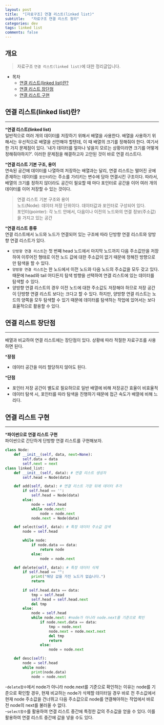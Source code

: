 ```yaml
---
layout: post
title:  "[자료구조] 연결 리스트(linked list)"
subtitle:   "자료구조 연결 리스트 정리"
categories: dev
tags: linked list
comments: false
---
```


## 개요
> 자료구조 `연결 리스트(linked list)`에 대한 정리글입니다.

- 목차
	- [연결 리스트(linked list)란?](#연결-리스트(linked-list)란?) 
    - [연결 리스트 장단점](#연결-리스트-장단점)
    - [연결 리스트 구현](#연결-리스트-구현)

## 연결 리스트(linked list)란?
---

*__연결 리스트(linked list)__  
일반적으로 여러 개의 데이터를 저장하기 위해서 배열을 사용한다. 배열을 사용하기 위해서는 우선적으로 배열을 선언해야 할텐데, 이 때 배열의 크기를 정해줘야 한다. 여기서 한 가지 문제점이 있다. '내가 데이터를 얼마나 넣을지 모르는 상황이라면 크기를 어떻게 정해줘야하지?'. 이러한 문제점을 해결하고자 고안된 것이 바로 연결 리스트다.

*__연결 리스트 기본 구조, 용어__  
연속된 공간에 데이터를 나열하여 저장하는 배열과는 달리, 연결 리스트는 떨어진 곳에 존재하는 데이터를 `포인터`라는 주소를 가리키는 변수에 담아 연결시킨 구조이다. 따라서, 배열의 크기를 정하지 않더라도 공간이 필요할 때 마다 포인터로 공간을 이어 여러 개의 데이터를 이어 저장할 수 있는 것이다.
> 연결 리스트 기본 구조와 용어  
> 노드(Node): 데이터 저장 단위이다. 데이터값과 포인터로 구성되어 있다.  
> 포인터(pointer): 각 노드 안에서, 다음이나 이전의 노드와의 연결 정보(주소값)을 가지고 있는 공간

*__연결 리스트 종류__  
연결 리스트에서 노드와 노드가 연결되어 있는 구조에 따라 단방향 연결 리스트와 양방향 연결 리스트가 있다.
 - `단방향 연결 리스트`는 첫 번째 head 노드에서 마지막 노드까지 다음 주소값만을 저장하여 이루어진 형태로 이전 노드 값에 대한 주소값이 없기 때문에 정해진 방향으로만 탐색을 할 수 있다.
 - `양방향 연결 리스트`는 한 노드에서 이전 노드와 다음 노드의 주소값을 모두 갖고 있다. 때문에 head와 tail 어디든지 탐색 방향을 선택하여 연결 리스트에 있는 데이터를 탐색할 수 있다.
 - 양방향 연결 리스트의 경우 이전 노드에 대한 주소값도 저장해야 하므로 저장 공간이 단방향 연결 리스트 보다는 크다고 할 수 있다. 하지만, 양방향 연결 리스트는 노드의 양쪽을 모두 탐색할 수 있기 때문에 데이터를 탐색하는 작업에 있어서는 보다 효율적으로 활용할 수 있다.

## 연결 리스트 장단점
---
배열과 비교하여 연결 리스트에는 장단점이 있다. 상황에 따라 적절한 자료구조를 사용하면 된다.  

*__장점__  
 - 데이터 공간을 미리 할당하지 않아도 된다.

*__단점__  
 - 포인터 저장 공간이 별도로 필요하므로 일반 배열에 비해 저장공간 효율이 비효율적
 - 데이터 탐색 시, 포인터를 따라 탐색을 진행하기 때문에 접근 속도가 배열에 비해 느리다.


## 연결 리스트 구현
---

*__파이썬으로 연결 리스트 구현__  
파이썬으로 간단하게 단방향 연결 리스트를 구현해보자.

```python
class Node:
    def __init__(self, data, next=None):
        self.data = data
        self.next = next
class linked_list:
    def __init__(self, data): # 연결 리스트 생성자
        self.head = Node(data)

    def add(self, data): # 연결 리스트 가장 뒤에 데이터 추가
        if self.head == '':
            self.head = Node(data)
        else:
            node = self.head
            while node.next:
                node = node.next
            node.next = Node(data)

    def select(self, data): # 특정 데이터 주소값 검색
        node = self.head

        while node:
            if node.data == data:
                return node
            else:
                node = node.next

    def delete(self, data): # 특정 데이터 삭제
        if self.head == "":
            print("해당 값을 가진 노드가 없습니다.")
            return
        
        if self.head.data == data:
            tmp = self.head
            self.head = self.head.next
            del tmp
        else:
            node = self.head
            while node.next: #node가 아니라 node.next를 기준으로 확인
                if node.next.data == data:
                    tmp = node.next
                    node.next = node.next.next
                    del tmp
                    return
                else:
                    node = node.next

    def desc(self):
        node = self.head
        while node:
            print(node.data)
            node = node.next
```
 -`delete함수`에서 node가 아니라 node.next를 기준으로 확인하는 이유는 node를 기준으로 확인할 경우, 현재 비교하는 node가 삭제할 데이터일 경우 바로 전 주소값에서 현재 node 주소값을 건너뛰고 다음 주소값으로 node를 연결해야하는 작업에서 바로 전 node의 next를 불러올 수 없다.  
 -`select함수`를 활용하여 연결 리스트 중간에 특정한 값의 주소값을 얻을 수 있다. 이를 활용하여 연결 리스트 중간에 값을 넣을 수도 있다.